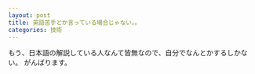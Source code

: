```yaml
---
layout: post
title: 英語苦手とか言っている場合じゃない。。
categories: 技術
---
```


もう、日本語の解説している人なんて皆無なので、自分でなんとかするしかない。
がんばります。

